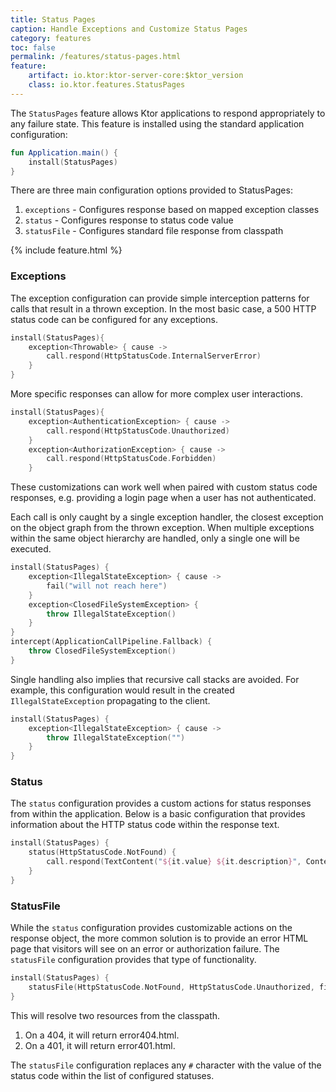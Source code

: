 ```yaml
---
title: Status Pages
caption: Handle Exceptions and Customize Status Pages
category: features
toc: false
permalink: /features/status-pages.html
feature:
    artifact: io.ktor:ktor-server-core:$ktor_version
    class: io.ktor.features.StatusPages
---
```


The `StatusPages` feature allows Ktor applications to respond appropriately to any failure state. 
This feature is installed using the standard application configuration:

```kotlin
fun Application.main() {
    install(StatusPages)
}
```

There are three main configuration options provided to StatusPages:

1. `exceptions` - Configures response based on mapped exception classes 
2. `status` - Configures response to status code value
3. `statusFile` - Configures standard file response from classpath

{% include feature.html %}

### Exceptions 

The exception configuration can provide simple interception patterns for calls that result in a thrown exception. In the most basic case, a 500 HTTP status code can be configured for any exceptions.

```kotlin
install(StatusPages){
    exception<Throwable> { cause ->
        call.respond(HttpStatusCode.InternalServerError)
    }
}
```

More specific responses can allow for more complex user interactions.

```kotlin
install(StatusPages){
    exception<AuthenticationException> { cause ->
        call.respond(HttpStatusCode.Unauthorized)
    }
    exception<AuthorizationException> { cause ->
        call.respond(HttpStatusCode.Forbidden)
    }
```

These customizations can work well when paired with custom status code responses, e.g. providing a login page when a user has not authenticated.

Each call is only caught by a single exception handler, the closest exception on the object graph from the thrown exception. When multiple exceptions within the same object hierarchy are handled, only a single one will be executed.

```kotlin
install(StatusPages) {
    exception<IllegalStateException> { cause ->
        fail("will not reach here")
    }
    exception<ClosedFileSystemException> {
        throw IllegalStateException()
    }
}
intercept(ApplicationCallPipeline.Fallback) {
    throw ClosedFileSystemException()
}
```

Single handling also implies that recursive call stacks are avoided. For example, this configuration would result in the created `IllegalStateException` propagating to the client.

```kotlin
install(StatusPages) {
    exception<IllegalStateException> { cause ->
        throw IllegalStateException("")
    }
}
```


### Status 

The `status` configuration provides a custom actions for status responses from within the application. Below is a basic configuration that provides information about the HTTP status code within the response text.

```kotlin
install(StatusPages) {
    status(HttpStatusCode.NotFound) {
        call.respond(TextContent("${it.value} ${it.description}", ContentType.Text.Plain.withCharset(Charsets.UTF_8), it))
    }
}
```

### StatusFile 

While the `status` configuration provides customizable actions on the response object, the more common solution is to provide an error HTML page that visitors will see on an error or authorization failure. The `statusFile` configuration provides that type of functionality.

```kotlin
install(StatusPages) {
    statusFile(HttpStatusCode.NotFound, HttpStatusCode.Unauthorized, filePattern = "error#.html")
}
```

This will resolve two resources from the classpath.

1. On a 404, it will return error404.html.
2. On a 401, it will return error401.html.

The `statusFile` configuration replaces any `#` character with the value of the status code within the list of configured statuses.
